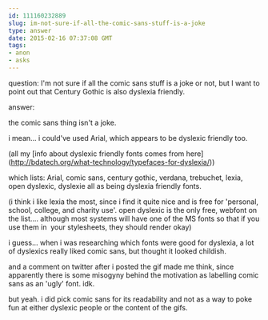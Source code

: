 ```yaml
---
id: 111160232889
slug: im-not-sure-if-all-the-comic-sans-stuff-is-a-joke
type: answer
date: 2015-02-16 07:37:08 GMT
tags:
- anon
- asks
---
```

question: I'm not sure if all the comic sans stuff is a joke or not, but I want to point out that Century Gothic is also dyslexia friendly.

answer: <p>the comic sans thing isn't a joke.&nbsp;</p><p>i mean... i could've used Arial, which appears to be dyslexic friendly too.</p><p>(all my [info about dyslexic friendly fonts comes from here](<a href="http://bdatech.org/what-technology/typefaces-for-dyslexia/">http://bdatech.org/what-technology/typefaces-for-dyslexia/</a>))</p><p>which lists: Arial, comic sans, century gothic, verdana, trebuchet, lexia, open dyslexic, dyslexie all as being dyslexia friendly fonts.</p><p>(i think i like lexia the most, since i find it quite nice and is free for 'personal, school, college, and charity use'. open dyslexic is the only free, webfont on the list.... although most systems will have one of the MS fonts so that if you use them in &nbsp;your stylesheets, they should render okay)</p><p>i guess... when i was researching which fonts were good for dyslexia, a lot of dyslexics really liked comic sans, but thought it looked childish.&nbsp;</p><p>and a comment on twitter after i posted the gif made me think, since apparently there is some misogyny behind the motivation as labelling comic sans as an 'ugly' font. idk.&nbsp;</p><p>but yeah. i did pick comic sans for its readability and not as a way to poke fun at either dyslexic people or the content of the gifs.</p>